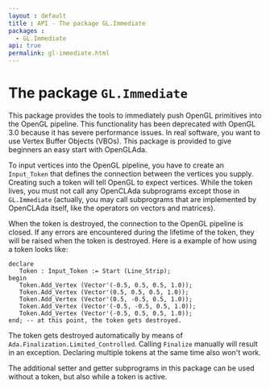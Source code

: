 ```yaml
---
layout : default
title : API - The package GL.Immediate
packages :
  - GL.Immediate
api: true
permalink: gl-immediate.html
---
```


# The package `GL.Immediate`

This package provides the tools to immediately push OpenGL primitives into the OpenGL
pipeline. This functionality has been deprecated with OpenGL 3.0 because it has severe
performance issues. In real software, you want to use Vertex Buffer Objects (VBOs). This
package is provided to give beginners an easy start with OpenGLAda.

To input vertices into the OpenGL pipeline, you have to create an `Input_Token` that
defines the connection between the vertices you supply. Creating such a token will tell
OpenGL to expect vertices. While the token lives, you must not call any OpenCLAda
subprograms except those in `GL.Immediate` (actually, you may call subprograms that are
implemented by OpenCLAda itself, like the operators on vectors and matrices).

When the token is destroyed, the connection to the OpenGL pipeline is closed. If any
errors are encountered during the lifetime of the token, they will be raised when the
token is destroyed. Here is a example of how using a token looks like:

<?prettify lang=ada?>

    declare
       Token : Input_Token := Start (Line_Strip);
    begin
       Token.Add_Vertex (Vector'(-0.5, 0.5, 0.5, 1.0));
       Token.Add_Vertex (Vector'(0.5, 0.5, 0.5, 1.0));
       Token.Add_Vertex (Vector'(0.5, -0.5, 0.5, 1.0));
       Token.Add_Vertex (Vector'(-0.5, -0.5, 0.5, 1.0));
       Token.Add_Vertex (Vector'(-0.5, 0.5, 0.5, 1.0));
    end; -- at this point, the token gets destroyed.

The token gets destroyed automatically by means of `Ada.Finalization.Limited_Controlled`.
Calling `Finalize` manually will result in an exception. Declaring multiple tokens at the
same time also won't work.

The additional setter and getter subprograms in this package can be used without a token,
but also while a token is active.